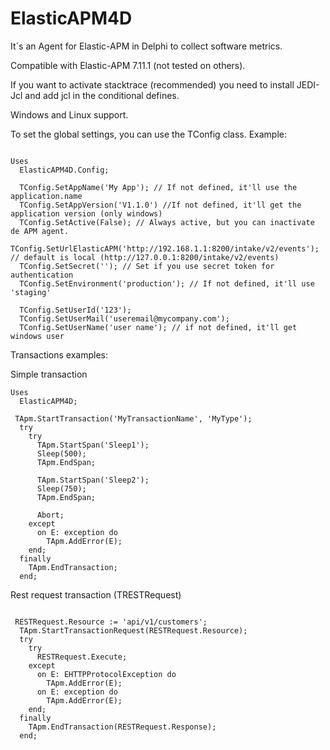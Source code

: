 # ElasticAPM4D
It´s an Agent for Elastic-APM in Delphi to collect software metrics. 

Compatible with Elastic-APM 7.11.1 (not tested on others).

If you want to activate stacktrace (recommended) you need to install JEDI-Jcl
and add jcl in the conditional defines. 


Windows and Linux support.

To set the global settings, you can use the TConfig class. 
Example:

```delphi

Uses
  ElasticAPM4D.Config;

  TConfig.SetAppName('My App'); // If not defined, it'll use the application.name
  TConfig.SetAppVersion('V1.1.0') //If not defined, it'll get the application version (only windows)
  TConfig.SetActive(False); // Always active, but you can inactivate de APM agent. 
  TConfig.SetUrlElasticAPM('http://192.168.1.1:8200/intake/v2/events'); // default is local (http://127.0.0.1:8200/intake/v2/events)
  TConfig.SetSecret(''); // Set if you use secret token for authentication
  TConfig.SetEnvironment('production'); // If not defined, it'll use 'staging'

  TConfig.SetUserId('123'); 
  TConfig.SetUserMail('useremail@mycompany.com'); 
  TConfig.SetUserName('user name'); // if not defined, it'll get windows user
```

Transactions examples:

Simple transaction

```delphi
Uses 
  ElasticAPM4D;

 TApm.StartTransaction('MyTransactionName', 'MyType');
  try
    try
      TApm.StartSpan('Sleep1');
      Sleep(500);
      TApm.EndSpan;

      TApm.StartSpan('Sleep2');
      Sleep(750);
      TApm.EndSpan;

      Abort;
    except
      on E: exception do
        TApm.AddError(E);
    end;
  finally
    TApm.EndTransaction;
  end;

```

Rest request transaction (TRESTRequest)
```delphi

 RESTRequest.Resource := 'api/v1/customers';
  TApm.StartTransactionRequest(RESTRequest.Resource);
  try
    try 
      RESTRequest.Execute;
    except
      on E: EHTTPProtocolException do
        TApm.AddError(E);
      on E: exception do
        TApm.AddError(E);
    end;
  finally
    TApm.EndTransaction(RESTRequest.Response);
  end;

```
 
